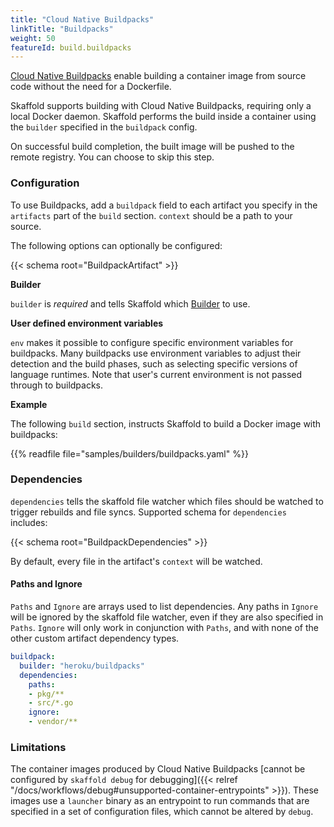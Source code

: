 ```yaml
---
title: "Cloud Native Buildpacks"
linkTitle: "Buildpacks"
weight: 50
featureId: build.buildpacks
---
```


[Cloud Native Buildpacks](https://buildpacks.io/) enable building
a container image from source code without the need for a Dockerfile.

Skaffold supports building with Cloud Native Buildpacks, requiring only
a local Docker daemon. Skaffold performs the build inside a container
using the `builder` specified in the `buildpack` config.

On successful build completion, the built image will be pushed to the remote registry.
You can choose to skip this step.

### Configuration

To use Buildpacks, add a `buildpack` field to each artifact you specify in the
`artifacts` part of the `build` section. `context` should be a path to
your source.

The following options can optionally be configured:

{{< schema root="BuildpackArtifact" >}}

**Builder**

`builder` is *required* and tells Skaffold which
[Builder](https://buildpacks.io/docs/app-developer-guide/build-an-app/) to use.

**User defined environment variables**

`env` makes it possible to configure specific environment variables for buildpacks.
Many buildpacks use environment variables to adjust their detection and the build phases,
such as selecting specific versions of language runtimes.
Note that user's current environment is not passed through to buildpacks.

**Example**

The following `build` section, instructs Skaffold to build a
Docker image with buildpacks:

{{% readfile file="samples/builders/buildpacks.yaml" %}}

### Dependencies

`dependencies` tells the skaffold file watcher which files should be watched to
trigger rebuilds and file syncs.  Supported schema for `dependencies` includes:

{{< schema root="BuildpackDependencies" >}}

By default, every file in the artifact's `context` will be watched.

#### Paths and Ignore

`Paths` and `Ignore` are arrays used to list dependencies. 
Any paths in `Ignore` will be ignored by the skaffold file watcher, even if they are also specified in `Paths`.
`Ignore` will only work in conjunction with `Paths`, and with none of the other custom artifact dependency types.

```yaml
buildpack:
  builder: "heroku/buildpacks"
  dependencies:
    paths:
    - pkg/**
    - src/*.go
    ignore:
    - vendor/**
```

### Limitations

The container images produced by Cloud Native Buildpacks [cannot
be configured by `skaffold debug` for debugging]({{< relref "/docs/workflows/debug#unsupported-container-entrypoints" >}}).
These images use a `launcher` binary as an entrypoint to run commands
that are specified in a set of configuration files, which cannot
be altered by `debug`.
